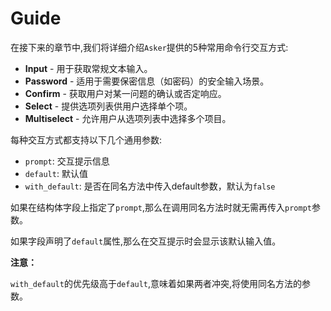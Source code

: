 # Guide

在接下来的章节中,我们将详细介绍`Asker`提供的5种常用命令行交互方式:

- **Input** - 用于获取常规文本输入。
- **Password** - 适用于需要保密信息（如密码）的安全输入场景。
- **Confirm** - 获取用户对某一问题的确认或否定响应。
- **Select** - 提供选项列表供用户选择单个项。
- **Multiselect** - 允许用户从选项列表中选择多个项目。

每种交互方式都支持以下几个通用参数:

- `prompt`: 交互提示信息
- `default`: 默认值
- `with_default`: 是否在同名方法中传入default参数，默认为`false`

如果在结构体字段上指定了`prompt`,那么在调用同名方法时就无需再传入`prompt`参数。

如果字段声明了`default`属性,那么在交互提示时会显示该默认输入值。

**注意：**

`with_default`的优先级高于`default`,意味着如果两者冲突,将使用同名方法的参数。

